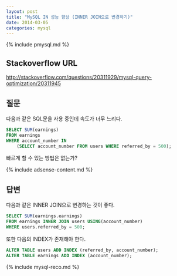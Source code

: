 ```yaml
---
layout: post
title: "MySQL IN 성능 향상 (INNER JOIN으로 변경하기)"
date: 2014-03-05 
categories: mysql
---
```


{% include pmysql.md %}

## Stackoverflow URL

http://stackoverflow.com/questions/20311929/mysql-query-optimization/20311945

## 질문

다음과 같은 SQL문을 사용 중인데 속도가 너무 느리다.

```sql
SELECT SUM(earnings)
FROM earnings
WHERE account_number IN
    (SELECT account_number FROM users WHERE referred_by = 500);
```

빠르게 할 수 있는 방법은 없는가?

{% include adsense-content.md %}

## 답변

다음과 같은 INNER JOIN으로 변경하는 것이 좋다.

```sql
SELECT SUM(earnings.earnings)
FROM earnings INNER JOIN users USING(account_number)
WHERE users.referred_by = 500;
```

또한 다음의 INDEX가 존재해야 한다.

```sql
ALTER TABLE users ADD INDEX (referred_by, account_number);
ALTER TABLE earnings ADD INDEX (account_number);
```

{% include mysql-reco.md %}

